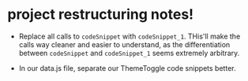 # project restructuring notes!

- Replace all calls to `codeSnippet` with `codeSnippet_1`. THis'll make the calls way cleaner and easier to understand, as the differentiation between `codeSnippet` and `codeSnippet_1` seems extremely arbitrary.

- In our data.js file, separate our ThemeToggle code snippets better.
